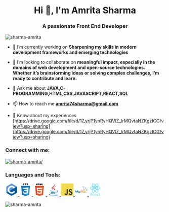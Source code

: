 <h1 align="center">Hi 👋, I'm Amrita Sharma</h1>
<h3 align="center">A passionate Front End Developer</h3>

<p align="left"> <img src="https://komarev.com/ghpvc/?username=sharma-amrita&label=Profile%20views&color=0e75b6&style=flat" alt="sharma-amrita" /> </p>

- 🔭 I’m currently working on **Sharpening my skills in modern development frameworks and emerging technologies**

- 👯 I’m looking to collaborate on **meaningful impact, especially in the domains of web development and open-source technologies. Whether it’s brainstorming ideas or solving complex challenges, I’m ready to contribute and learn.**

- 💬 Ask me about **JAVA,C-PROGRAMMING,HTML,CSS,JAVASCRIPT,REACT,SQL**

- 📫 How to reach me **amrita74sharma@gmail.com**

- 📄 Know about my experiences [https://drive.google.com/file/d/17_yrjP1ynRyHQVlZ_lrMQvtaNZKgzICG/view?usp=sharing](https://drive.google.com/file/d/17_yrjP1ynRyHQVlZ_lrMQvtaNZKgzICG/view?usp=sharing)

<h3 align="left">Connect with me:</h3>
<p align="left">
<a href="https://linkedin.com/in/sharma-amrita/" target="blank"><img align="center" src="https://raw.githubusercontent.com/rahuldkjain/github-profile-readme-generator/master/src/images/icons/Social/linked-in-alt.svg" alt="sharma-amrita/" height="30" width="40" /></a>
</p>

<h3 align="left">Languages and Tools:</h3>
<p align="left"> <a href="https://www.cprogramming.com/" target="_blank" rel="noreferrer"> <img src="https://raw.githubusercontent.com/devicons/devicon/master/icons/c/c-original.svg" alt="c" width="40" height="40"/> </a> <a href="https://www.w3schools.com/css/" target="_blank" rel="noreferrer"> <img src="https://raw.githubusercontent.com/devicons/devicon/master/icons/css3/css3-original-wordmark.svg" alt="css3" width="40" height="40"/> </a> <a href="https://www.w3.org/html/" target="_blank" rel="noreferrer"> <img src="https://raw.githubusercontent.com/devicons/devicon/master/icons/html5/html5-original-wordmark.svg" alt="html5" width="40" height="40"/> </a> <a href="https://www.java.com" target="_blank" rel="noreferrer"> <img src="https://raw.githubusercontent.com/devicons/devicon/master/icons/java/java-original.svg" alt="java" width="40" height="40"/> </a> <a href="https://developer.mozilla.org/en-US/docs/Web/JavaScript" target="_blank" rel="noreferrer"> <img src="https://raw.githubusercontent.com/devicons/devicon/master/icons/javascript/javascript-original.svg" alt="javascript" width="40" height="40"/> </a> <a href="https://www.mysql.com/" target="_blank" rel="noreferrer"> <img src="https://raw.githubusercontent.com/devicons/devicon/master/icons/mysql/mysql-original-wordmark.svg" alt="mysql" width="40" height="40"/> </a> <a href="https://reactjs.org/" target="_blank" rel="noreferrer"> <img src="https://raw.githubusercontent.com/devicons/devicon/master/icons/react/react-original-wordmark.svg" alt="react" width="40" height="40"/> </a> </p>

<p><img align="center" src="https://github-readme-stats.vercel.app/api/top-langs?username=sharma-amrita&show_icons=true&locale=en&layout=compact" alt="sharma-amrita" /></p>
